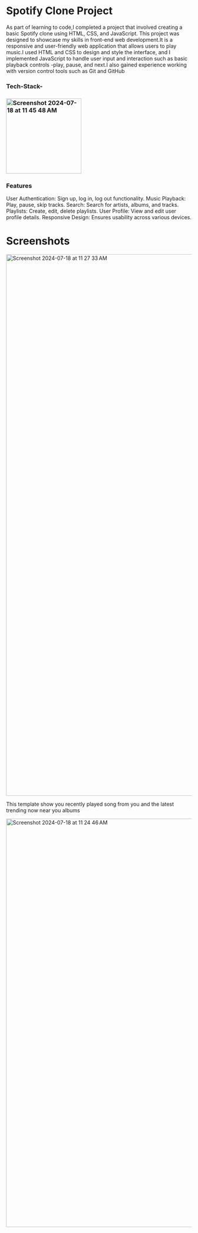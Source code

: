 <h1>Spotify Clone Project</h1>


<p>As part of learning to code,I completed a project that involved creating a basic Spotify clone using HTML, CSS, and JavaScript. This project was designed to showcase my skills in front-end web development.It is a responsive and user-friendly web application that allows users to play music.I used HTML and CSS to design and style the interface, and I implemented JavaScript to handle user input and interaction such as basic playback controls -play, pause, and next.I also gained experience working with version control tools such as Git and GitHub</p>

<h3>Tech-Stack-<h3>
  <img width="204" alt="Screenshot 2024-07-18 at 11 45 48 AM" src="https://github.com/user-attachments/assets/5667faa9-011f-483c-826a-5acf684d355a">

<h3>Features</h3>

User Authentication: Sign up, log in, log out functionality.
Music Playback: Play, pause, skip tracks.
Search: Search for artists, albums, and tracks.
Playlists: Create, edit, delete playlists.
User Profile: View and edit user profile details.
Responsive Design: Ensures usability across various devices.

<h1>Screenshots</h1>

<img width="1470" alt="Screenshot 2024-07-18 at 11 27 33 AM" src="https://github.com/user-attachments/assets/fca32a60-0b63-4391-9bfb-718d698e9b59">



<p>This template show you recently played song from you and the latest trending now near you albums</p>

<img width="1109" alt="Screenshot 2024-07-18 at 11 24 46 AM" src="https://github.com/user-attachments/assets/8c75d4d4-a738-412f-ab60-5c1872f8ace0">



